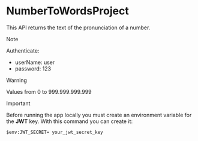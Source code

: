 # NumberToWordsProject

This API returns the text of the pronunciation of a number.

> [!Note]
> Authenticate:
> * userName: user
> * password: 123

> [!WARNING]
> Values from 0 to 999.999.999.999

> [!IMPORTANT]
> Before running the app locally you must create an environment variable for the **JWT** key. With this command you can create it: 
> ```
> $env:JWT_SECRET= your_jwt_secret_key 
> ```


